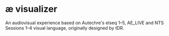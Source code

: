 # æ visualizer

An audiovisual experience based on Autechre's elseq 1–5, AE_LIVE and NTS Sessions 1–4 visual language, originally designed by tDR.

